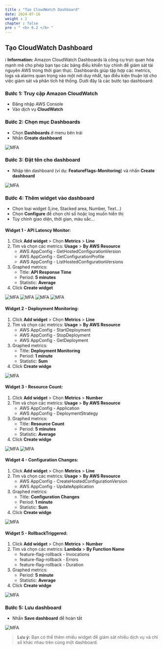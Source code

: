 ```yaml
---
title : "Tạo CloudWatch Dashboard"
date: 2024-07-16
weight : 2
chapter : false
pre : " <b> 6.2 </b> "
---
```


## Tạo CloudWatch Dashboard

ℹ️ **Information:** Amazon CloudWatch Dashboards là công cụ trực quan hóa mạnh mẽ cho phép bạn tạo các bảng điều khiển tùy chỉnh để giám sát tài nguyên AWS trong thời gian thực. Dashboards giúp tập hợp các metrics, logs và alarms quan trọng vào một nơi duy nhất, tạo điều kiện thuận lợi cho việc giám sát và phân tích hệ thống. Dưới đây là các bước tạo dashboard:

### Bước 1: Truy cập Amazon CloudWatch
- Đăng nhập AWS Console
- Vào dịch vụ **CloudWatch**

### Bước 2: Chọn mục Dashboards
- Chọn **Dashboards** ở menu bên trái
- Nhấn **Create dashboard**

![MFA](/images/6/013.jpg?featherlight=false&width=90pc)

### Bước 3: Đặt tên cho dashboard
- Nhập tên dashboard (ví dụ: **FeatureFlags-Monitoring**) và nhấn **Create dashboard**

![MFA](/images/6/014.jpg?featherlight=false&width=90pc)

### Bước 4: Thêm widget vào dashboard
- Chọn loại widget (Line, Stacked area, Number, Text...)
- Chọn **Configure** để chọn chỉ số hoặc log muốn hiển thị
- Tùy chỉnh giao diện, thời gian, màu sắc...

#### Widget 1 - API Latency Monitor:
1. Click **Add widget** > Chọn **Metrics** > **Line**
2. Tìm và chọn các metrics: **Usage** > **By AWS Resource**
    - AWS AppConfig - GetHostedConfigurationVersion
    - AWS AppConfig - GetConfigurationProfile
    - AWS AppConfig - ListHostedConfigurationVersions
3. Graphed metrics:
    - Title: **API Response Time**
    - Period: **5 minutes**
    - Statistic: **Average**
4. Click **Create widget**

![MFA](/images/6/015.jpg?featherlight=false&width=90pc)
![MFA](/images/6/016.jpg?featherlight=false&width=90pc)
![MFA](/images/6/017.jpg?featherlight=false&width=90pc)
![MFA](/images/6/018.jpg?featherlight=false&width=90pc)

#### Widget 2 - Deployment Monitoring:
1. Click **Add widget** > Chọn **Metrics** > **Line**
2. Tìm và chọn các metrics: **Usage** > **By AWS Resource**
    - AWS AppConfig - StartDeployment
    - AWS AppConfig - StopDeployment
    - AWS AppConfig - GetDeployment
3. Graphed metrics:
    - Title: **Deployment Monitoring**
    - Period: **1 minute**
    - Statistic: **Sum**
4. Click **Create widge**

![MFA](/images/6/019.jpg?featherlight=false&width=90pc)

#### Widget 3 - Resource Count:
1. Click **Add widget** > Chọn **Metrics** > **Number**
2. Tìm và chọn các metrics: **Usage** > **By AWS Resource**
    - AWS AppConfig - Application
    - AWS AppConfig - DeploymentStrategy
3. Graphed metrics:
    - Title: **Resource Count**
    - Period: **5 minutes**
    - Statistic: **Average**
4. Click **Create widge**

![MFA](/images/6/020.jpg?featherlight=false&width=90pc)
![MFA](/images/6/021.jpg?featherlight=false&width=90pc)

#### Widget 4 - Configuration Changes:
1. Click **Add widget** > Chọn **Metrics** > **Line**
2. Tìm và chọn các metrics: **Usage** > **By AWS Resource**
    - AWS AppConfig - CreateHostedConfigurationVersion
    - AWS AppConfig - UpdateApplication
3. Graphed metrics:
    - Title: **Configuration Changes**
    - Period: **1 minute**
    - Statistic: **Sum**
4. Click **Create widge**

![MFA](/images/6/022.jpg?featherlight=false&width=90pc)

#### Widget 5 - RollbackTriggered:
1. Click **Add widget** > Chọn **Metrics** > **Number**
2. Tìm và chọn các metrics: **Lambda** > **By Function Name**
    - feature-flag-rollback - Invocations
    - feature-flag-rollback - Errors
    - feature-flag-rollback - Duration
3. Graphed metrics:
    - Period: **5 minute**
    - Statistic: **Average**
4. Click **Create widge**

![MFA](/images/6/024.jpg?featherlight=false&width=90pc)

### Bước 5: Lưu dashboard
- Nhấn **Save dashboard** để hoàn tất

![MFA](/images/6/025.jpg?featherlight=false&width=90pc)

> **Lưu ý:** Bạn có thể thêm nhiều widget để giám sát nhiều dịch vụ và chỉ số khác nhau trên cùng một dashboard.

